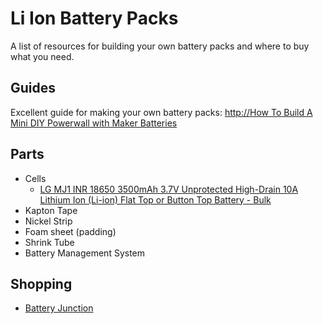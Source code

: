 # Li Ion Battery Packs

A list of resources for building your own battery packs and where to buy what you need.

## Guides

Excellent guide for making your own battery packs: [http://How To Build A Mini DIY Powerwall with Maker Batteries](http://www.diybatteries.com/2016/10/23/how-to-build-a-diy-powerwall-with-maker-batteries/)

## Parts

* Cells
	* [LG MJ1 INR 18650 3500mAh 3.7V Unprotected High-Drain 10A Lithium Ion (Li-ion) Flat Top or Button Top Battery - Bulk](https://www.batteryjunction.com/lg-mj1-inr-18650.html#reviews)
* Kapton Tape
* Nickel Strip
* Foam sheet (padding)
* Shrink Tube
* Battery Management System

## Shopping

* [Battery Junction](https://www.batteryjunction.com/)